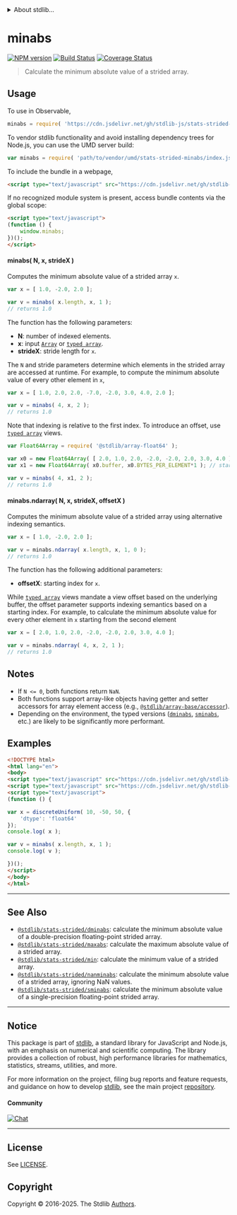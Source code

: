 <!--

@license Apache-2.0

Copyright (c) 2020 The Stdlib Authors.

Licensed under the Apache License, Version 2.0 (the "License");
you may not use this file except in compliance with the License.
You may obtain a copy of the License at

   http://www.apache.org/licenses/LICENSE-2.0

Unless required by applicable law or agreed to in writing, software
distributed under the License is distributed on an "AS IS" BASIS,
WITHOUT WARRANTIES OR CONDITIONS OF ANY KIND, either express or implied.
See the License for the specific language governing permissions and
limitations under the License.

-->


<details>
  <summary>
    About stdlib...
  </summary>
  <p>We believe in a future in which the web is a preferred environment for numerical computation. To help realize this future, we've built stdlib. stdlib is a standard library, with an emphasis on numerical and scientific computation, written in JavaScript (and C) for execution in browsers and in Node.js.</p>
  <p>The library is fully decomposable, being architected in such a way that you can swap out and mix and match APIs and functionality to cater to your exact preferences and use cases.</p>
  <p>When you use stdlib, you can be absolutely certain that you are using the most thorough, rigorous, well-written, studied, documented, tested, measured, and high-quality code out there.</p>
  <p>To join us in bringing numerical computing to the web, get started by checking us out on <a href="https://github.com/stdlib-js/stdlib">GitHub</a>, and please consider <a href="https://opencollective.com/stdlib">financially supporting stdlib</a>. We greatly appreciate your continued support!</p>
</details>

# minabs

[![NPM version][npm-image]][npm-url] [![Build Status][test-image]][test-url] [![Coverage Status][coverage-image]][coverage-url] <!-- [![dependencies][dependencies-image]][dependencies-url] -->

> Calculate the minimum absolute value of a strided array.

<section class="intro">

</section>

<!-- /.intro -->



<section class="usage">

## Usage

To use in Observable,

```javascript
minabs = require( 'https://cdn.jsdelivr.net/gh/stdlib-js/stats-strided-minabs@umd/browser.js' )
```

To vendor stdlib functionality and avoid installing dependency trees for Node.js, you can use the UMD server build:

```javascript
var minabs = require( 'path/to/vendor/umd/stats-strided-minabs/index.js' )
```

To include the bundle in a webpage,

```html
<script type="text/javascript" src="https://cdn.jsdelivr.net/gh/stdlib-js/stats-strided-minabs@umd/browser.js"></script>
```

If no recognized module system is present, access bundle contents via the global scope:

```html
<script type="text/javascript">
(function () {
    window.minabs;
})();
</script>
```

#### minabs( N, x, strideX )

Computes the minimum absolute value of a strided array `x`.

```javascript
var x = [ 1.0, -2.0, 2.0 ];

var v = minabs( x.length, x, 1 );
// returns 1.0
```

The function has the following parameters:

-   **N**: number of indexed elements.
-   **x**: input [`Array`][mdn-array] or [`typed array`][mdn-typed-array].
-   **strideX**: stride length for `x`.

The `N` and stride parameters determine which elements in the strided array are accessed at runtime. For example, to compute the minimum absolute value of every other element in `x`,

```javascript
var x = [ 1.0, 2.0, 2.0, -7.0, -2.0, 3.0, 4.0, 2.0 ];

var v = minabs( 4, x, 2 );
// returns 1.0
```

Note that indexing is relative to the first index. To introduce an offset, use [`typed array`][mdn-typed-array] views.

<!-- eslint-disable stdlib/capitalized-comments -->

```javascript
var Float64Array = require( '@stdlib/array-float64' );

var x0 = new Float64Array( [ 2.0, 1.0, 2.0, -2.0, -2.0, 2.0, 3.0, 4.0 ] );
var x1 = new Float64Array( x0.buffer, x0.BYTES_PER_ELEMENT*1 ); // start at 2nd element

var v = minabs( 4, x1, 2 );
// returns 1.0
```

#### minabs.ndarray( N, x, strideX, offsetX )

Computes the minimum absolute value of a strided array using alternative indexing semantics.

```javascript
var x = [ 1.0, -2.0, 2.0 ];

var v = minabs.ndarray( x.length, x, 1, 0 );
// returns 1.0
```

The function has the following additional parameters:

-   **offsetX**: starting index for `x`.

While [`typed array`][mdn-typed-array] views mandate a view offset based on the underlying buffer, the offset parameter supports indexing semantics based on a starting index. For example, to calculate the minimum absolute value for every other element in `x` starting from the second element

```javascript
var x = [ 2.0, 1.0, 2.0, -2.0, -2.0, 2.0, 3.0, 4.0 ];

var v = minabs.ndarray( 4, x, 2, 1 );
// returns 1.0
```

</section>

<!-- /.usage -->

<section class="notes">

## Notes

-   If `N <= 0`, both functions return `NaN`.
-   Both functions support array-like objects having getter and setter accessors for array element access (e.g., [`@stdlib/array-base/accessor`][@stdlib/array/base/accessor]).
-   Depending on the environment, the typed versions ([`dminabs`][@stdlib/stats/strided/dminabs], [`sminabs`][@stdlib/stats/strided/sminabs], etc.) are likely to be significantly more performant.

</section>

<!-- /.notes -->

<section class="examples">

## Examples

<!-- eslint no-undef: "error" -->

```html
<!DOCTYPE html>
<html lang="en">
<body>
<script type="text/javascript" src="https://cdn.jsdelivr.net/gh/stdlib-js/random-array-discrete-uniform@umd/browser.js"></script>
<script type="text/javascript" src="https://cdn.jsdelivr.net/gh/stdlib-js/stats-strided-minabs@umd/browser.js"></script>
<script type="text/javascript">
(function () {

var x = discreteUniform( 10, -50, 50, {
    'dtype': 'float64'
});
console.log( x );

var v = minabs( x.length, x, 1 );
console.log( v );

})();
</script>
</body>
</html>
```

</section>

<!-- /.examples -->

<!-- Section for related `stdlib` packages. Do not manually edit this section, as it is automatically populated. -->

<section class="related">

* * *

## See Also

-   <span class="package-name">[`@stdlib/stats-strided/dminabs`][@stdlib/stats/strided/dminabs]</span><span class="delimiter">: </span><span class="description">calculate the minimum absolute value of a double-precision floating-point strided array.</span>
-   <span class="package-name">[`@stdlib/stats-strided/maxabs`][@stdlib/stats/strided/maxabs]</span><span class="delimiter">: </span><span class="description">calculate the maximum absolute value of a strided array.</span>
-   <span class="package-name">[`@stdlib/stats-strided/min`][@stdlib/stats/strided/min]</span><span class="delimiter">: </span><span class="description">calculate the minimum value of a strided array.</span>
-   <span class="package-name">[`@stdlib/stats-strided/nanminabs`][@stdlib/stats/strided/nanminabs]</span><span class="delimiter">: </span><span class="description">calculate the minimum absolute value of a strided array, ignoring NaN values.</span>
-   <span class="package-name">[`@stdlib/stats-strided/sminabs`][@stdlib/stats/strided/sminabs]</span><span class="delimiter">: </span><span class="description">calculate the minimum absolute value of a single-precision floating-point strided array.</span>

</section>

<!-- /.related -->

<!-- Section for all links. Make sure to keep an empty line after the `section` element and another before the `/section` close. -->


<section class="main-repo" >

* * *

## Notice

This package is part of [stdlib][stdlib], a standard library for JavaScript and Node.js, with an emphasis on numerical and scientific computing. The library provides a collection of robust, high performance libraries for mathematics, statistics, streams, utilities, and more.

For more information on the project, filing bug reports and feature requests, and guidance on how to develop [stdlib][stdlib], see the main project [repository][stdlib].

#### Community

[![Chat][chat-image]][chat-url]

---

## License

See [LICENSE][stdlib-license].


## Copyright

Copyright &copy; 2016-2025. The Stdlib [Authors][stdlib-authors].

</section>

<!-- /.stdlib -->

<!-- Section for all links. Make sure to keep an empty line after the `section` element and another before the `/section` close. -->

<section class="links">

[npm-image]: http://img.shields.io/npm/v/@stdlib/stats-strided-minabs.svg
[npm-url]: https://npmjs.org/package/@stdlib/stats-strided-minabs

[test-image]: https://github.com/stdlib-js/stats-strided-minabs/actions/workflows/test.yml/badge.svg?branch=main
[test-url]: https://github.com/stdlib-js/stats-strided-minabs/actions/workflows/test.yml?query=branch:main

[coverage-image]: https://img.shields.io/codecov/c/github/stdlib-js/stats-strided-minabs/main.svg
[coverage-url]: https://codecov.io/github/stdlib-js/stats-strided-minabs?branch=main

<!--

[dependencies-image]: https://img.shields.io/david/stdlib-js/stats-strided-minabs.svg
[dependencies-url]: https://david-dm.org/stdlib-js/stats-strided-minabs/main

-->

[chat-image]: https://img.shields.io/gitter/room/stdlib-js/stdlib.svg
[chat-url]: https://app.gitter.im/#/room/#stdlib-js_stdlib:gitter.im

[stdlib]: https://github.com/stdlib-js/stdlib

[stdlib-authors]: https://github.com/stdlib-js/stdlib/graphs/contributors

[umd]: https://github.com/umdjs/umd
[es-module]: https://developer.mozilla.org/en-US/docs/Web/JavaScript/Guide/Modules

[deno-url]: https://github.com/stdlib-js/stats-strided-minabs/tree/deno
[deno-readme]: https://github.com/stdlib-js/stats-strided-minabs/blob/deno/README.md
[umd-url]: https://github.com/stdlib-js/stats-strided-minabs/tree/umd
[umd-readme]: https://github.com/stdlib-js/stats-strided-minabs/blob/umd/README.md
[esm-url]: https://github.com/stdlib-js/stats-strided-minabs/tree/esm
[esm-readme]: https://github.com/stdlib-js/stats-strided-minabs/blob/esm/README.md
[branches-url]: https://github.com/stdlib-js/stats-strided-minabs/blob/main/branches.md

[stdlib-license]: https://raw.githubusercontent.com/stdlib-js/stats-strided-minabs/main/LICENSE

[mdn-array]: https://developer.mozilla.org/en-US/docs/Web/JavaScript/Reference/Global_Objects/Array

[mdn-typed-array]: https://developer.mozilla.org/en-US/docs/Web/JavaScript/Reference/Global_Objects/TypedArray

[@stdlib/array/base/accessor]: https://github.com/stdlib-js/array-base-accessor/tree/umd

<!-- <related-links> -->

[@stdlib/stats/strided/dminabs]: https://github.com/stdlib-js/stats-strided-dminabs/tree/umd

[@stdlib/stats/strided/maxabs]: https://github.com/stdlib-js/stats-strided-maxabs/tree/umd

[@stdlib/stats/strided/min]: https://github.com/stdlib-js/stats-strided-min/tree/umd

[@stdlib/stats/strided/nanminabs]: https://github.com/stdlib-js/stats-strided-nanminabs/tree/umd

[@stdlib/stats/strided/sminabs]: https://github.com/stdlib-js/stats-strided-sminabs/tree/umd

<!-- </related-links> -->

</section>

<!-- /.links -->
